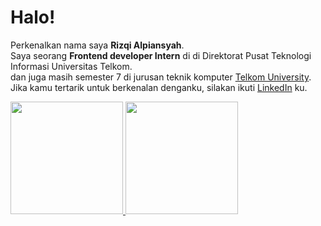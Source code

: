 # Halo! 

Perkenalkan nama saya **Rizqi Alpiansyah**.\
Saya seorang **Frontend developer Intern** di di Direktorat Pusat Teknologi Informasi Universitas Telkom.\
dan juga masih semester 7 di jurusan teknik komputer [Telkom University](https://telkomuniversity.ac.id/).\
Jika kamu tertarik untuk berkenalan denganku, silakan ikuti <a href="https://www.linkedin.com/in/rizqi-alpiansyah/">LinkedIn</a> ku.


<p align="left">
<a href="https://github.com/alpiansyah1204">
  <img height="180em" src="https://github-readme-stats-eight-theta.vercel.app/api?username=alpiansyah1204&show_icons=true&theme=algolia&include_all_commits=true&count_private=true"/>
  <img height="180em" src="https://github-readme-stats-eight-theta.vercel.app/api/top-langs/?username=alpiansyah1204&layout=compact&langs_count=8&theme=algolia"/>
</a>
</p>
